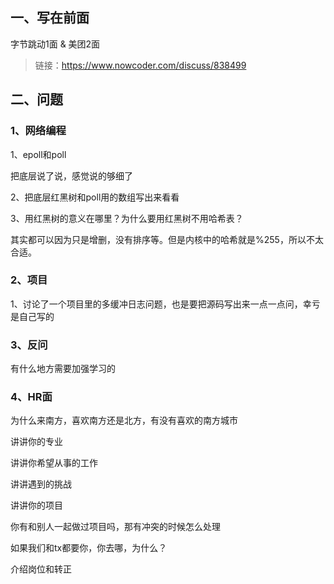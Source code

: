 ## 一、写在前面

字节跳动1面 & 美团2面

> 链接：https://www.nowcoder.com/discuss/838499

## 二、问题

### 1、网络编程

1、epoll和poll

把底层说了说，感觉说的够细了

2、把底层红黑树和poll用的数组写出来看看

3、用红黑树的意义在哪里？为什么要用红黑树不用哈希表？

​	其实都可以因为只是增删，没有排序等。但是内核中的哈希就是%255，所以不太合适。

### 2、项目

1、讨论了一个项目里的多缓冲日志问题，也是要把源码写出来一点一点问，幸亏是自己写的

### 3、反问

有什么地方需要加强学习的

### 4、HR面

为什么来南方，喜欢南方还是北方，有没有喜欢的南方城市 

  讲讲你的专业 

  讲讲你希望从事的工作 

  讲讲遇到的挑战 

  讲讲你的项目 

  你有和别人一起做过项目吗，那有冲突的时候怎么处理 

  如果我们和tx都要你，你去哪，为什么？ 

  介绍岗位和转正